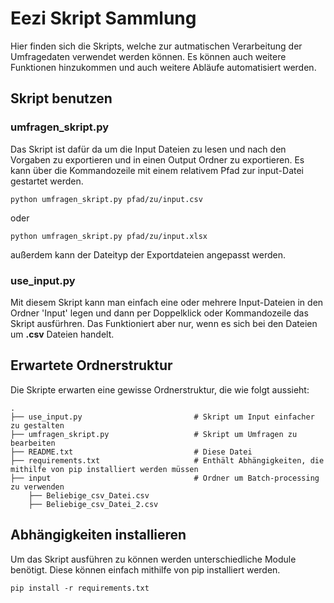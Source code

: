 # Eezi Skript Sammlung
Hier finden sich die Skripts, welche zur autmatischen Verarbeitung der Umfragedaten verwendet werden können.
Es können auch weitere Funktionen hinzukommen und auch weitere Abläufe automatisiert werden.


## Skript benutzen

### umfragen_skript.py

Das Skript ist dafür da um die Input Dateien zu lesen und nach den Vorgaben zu exportieren und in einen Output Ordner zu exportieren.
Es kann über die Kommandozeile mit einem relativem Pfad zur input-Datei gestartet werden.

```python umfragen_skript.py pfad/zu/input.csv```

oder 

```python umfragen_skript.py pfad/zu/input.xlsx```


außerdem kann der Dateityp der Exportdateien angepasst werden.


### use_input.py

Mit diesem Skript kann man einfach eine oder mehrere Input-Dateien in den Ordner 'Input' legen und dann per Doppelklick oder Kommandozeile das Skript ausfürhren.
Das Funktioniert aber nur, wenn es sich bei den Dateien um __.csv__ Dateien handelt.


## Erwartete Ordnerstruktur

Die Skripte erwarten eine gewisse Ordnerstruktur, die wie folgt aussieht:

    .
    ├── use_input.py                         # Skript um Input einfacher zu gestalten
    ├── umfragen_skript.py                   # Skript um Umfragen zu bearbeiten
    ├── README.txt                           # Diese Datei
    ├── requirements.txt                     # Enthält Abhängigkeiten, die mithilfe von pip installiert werden müssen
    ├── input                                # Ordner um Batch-processing zu verwenden
        ├── Beliebige_csv_Datei.csv
        ├── Beliebige_csv_Datei_2.csv


## Abhängigkeiten installieren

Um das Skript ausführen zu können werden unterschiedliche Module benötigt.
Diese können einfach mithilfe von pip installiert werden.

``` pip install -r requirements.txt ```